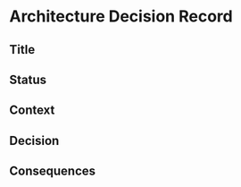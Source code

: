 # Architecture Decision Record

## Title
<!-- A short, descriptive title for this decision. -->

## Status
<!-- e.g. Proposed, Accepted, Deprecated, Superseded -->

## Context
<!-- Background and forces at play; why is this decision needed? -->

## Decision
<!-- The explicit architectural decision made. -->

## Consequences
<!-- The results, both positive and negative, of adopting this decision. -->
